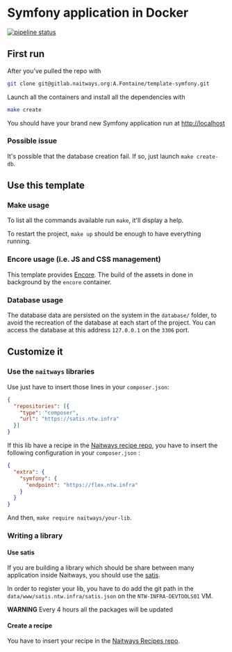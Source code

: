 # Symfony application in Docker

[![pipeline status](https://gitlab.naitways.org/A.Fontaine/template-symfony/badges/master/pipeline.svg)](https://gitlab.naitways.org/A.Fontaine/template-symfony/commits/master)

## First run

After you've pulled the repo with 

```bash
git clone git@gitlab.naitways.org:A.Fontaine/template-symfony.git
```

Launch all the containers and install all the dependencies with 

```bash
make create
```

You should have your brand new Symfony application run at [http://localhost](http://localhost)

### Possible issue

It's possible that the database creation fail. If so, just launch `make create-db`.

## Use this template

### Make usage

To list all the commands available run `make`, it'll display a help.

To restart the project, `make up` should be enough to have everything running.

### Encore usage (i.e. JS and CSS management)

This template provides [Encore](https://symfony.com/doc/current/frontend.html). The build of the assets in done in background by the `encore` container.


### Database usage

The database data are persisted on the system in the `database/` folder, to avoid the recreation of the database at each start of the project. You can access the database at this address `127.0.0.1` on the `3306` port.

## Customize it

### Use the `naitways` libraries

Use just have to insert those lines in your `composer.json`:

```json
{
  "repositories": [{
    "type": "composer",
    "url": "https://satis.ntw.infra"
  }]
}
```

If this lib have a recipe in the [Naitways recipe repo](https://flex.ntw.infra), you have to insert the following configuration in your `composer.json` :

```json
{
  "extra": {
    "symfony": {
      "endpoint": "https://flex.ntw.infra"
    }
  }
}
``` 

And then, `make require naitways/your-lib`.

### Writing a library

#### Use satis

If you are building a library which should be share between many application inside Naitways, you should use the [satis](https://satis.ntw.infra).

In order to register your lib, you have to do add the git path in the `data/www/satis.ntw.infra/satis.json` on the `NTW-INFRA-DEVTOOLS01` VM.

**WARNING** Every 4 hours all the packages will be updated

#### Create a recipe

You have to insert your recipe in the [Naitways Recipes repo](https://flex.ntw.infra).
